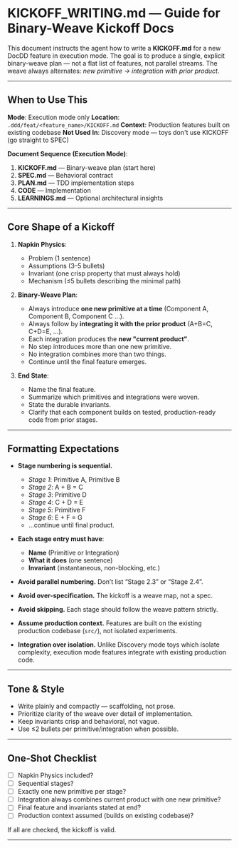# KICKOFF_WRITING.md — Guide for Binary-Weave Kickoff Docs

This document instructs the agent how to write a **KICKOFF.md** for a new DocDD feature in execution mode.
The goal is to produce a single, explicit binary-weave plan — not a flat list of features, not parallel streams.
The weave always alternates: *new primitive → integration with prior product*.

---

## When to Use This

**Mode**: Execution mode only
**Location**: `.ddd/feat/<feature_name>/KICKOFF.md`
**Context**: Production features built on existing codebase
**Not Used In**: Discovery mode — toys don't use KICKOFF (go straight to SPEC)

**Document Sequence (Execution Mode)**:
1. **KICKOFF.md** — Binary-weave plan (start here)
2. **SPEC.md** — Behavioral contract
3. **PLAN.md** — TDD implementation steps
4. **CODE** — Implementation
5. **LEARNINGS.md** — Optional architectural insights

---

## Core Shape of a Kickoff

1. **Napkin Physics**:  
   - Problem (1 sentence)  
   - Assumptions (3–5 bullets)  
   - Invariant (one crisp property that must always hold)  
   - Mechanism (≤5 bullets describing the minimal path)  

2. **Binary-Weave Plan**:
   - Always introduce **one new primitive at a time** (Component A, Component B, Component C …).
   - Always follow by **integrating it with the prior product** (A+B=C, C+D=E, …).
   - Each integration produces the **new "current product"**.
   - No step introduces more than one new primitive.
   - No integration combines more than two things.
   - Continue until the final feature emerges.  

3. **End State**:
   - Name the final feature.
   - Summarize which primitives and integrations were woven.
   - State the durable invariants.
   - Clarify that each component builds on tested, production-ready code from prior stages.  

---

## Formatting Expectations

- **Stage numbering is sequential.**  
  - *Stage 1*: Primitive A, Primitive B  
  - *Stage 2*: A + B = C  
  - *Stage 3*: Primitive D  
  - *Stage 4*: C + D = E  
  - *Stage 5*: Primitive F  
  - *Stage 6*: E + F = G  
  - …continue until final product.  

- **Each stage entry must have**:
  - **Name** (Primitive or Integration)
  - **What it does** (one sentence)
  - **Invariant** (instantaneous, non-blocking, etc.)  

- **Avoid parallel numbering.** Don’t list “Stage 2.3” or “Stage 2.4”.  
- **Avoid over-specification.** The kickoff is a weave map, not a spec.  
- **Avoid skipping.** Each stage should follow the weave pattern strictly.
- **Assume production context.** Features are built on the existing production codebase (`src/`), not isolated experiments.
- **Integration over isolation.** Unlike Discovery mode toys which isolate complexity, execution mode features integrate with existing production code.  

---

## Tone & Style

- Write plainly and compactly — scaffolding, not prose.  
- Prioritize clarity of the weave over detail of implementation.  
- Keep invariants crisp and behavioral, not vague.  
- Use ≤2 bullets per primitive/integration when possible.  

---

## One-Shot Checklist

- [ ] Napkin Physics included?
- [ ] Sequential stages?
- [ ] Exactly one new primitive per stage?
- [ ] Integration always combines current product with one new primitive?
- [ ] Final feature and invariants stated at end?
- [ ] Production context assumed (builds on existing codebase)?

If all are checked, the kickoff is valid.  

---
